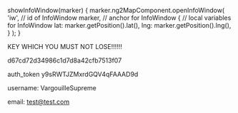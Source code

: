 

  showInfoWindow(marker) {
    marker.ng2MapComponent.openInfoWindow(
      'iw',    // id of InfoWindow
      marker,  // anchor for InfoWindow
      {        // local variables for InfoWindow
        lat: marker.getPosition().lat(),
        lng: marker.getPosition().lng(),
      }
    );
  }

KEY WHICH YOU MUST NOT LOSE!!!!!!

d67cd72d34986c1d7d8a42cfb7513f07

auth_token
y9sRWTJZMxrdGQV4qFAAAD9d


username: VargouilleSupreme

email: test@test.com

